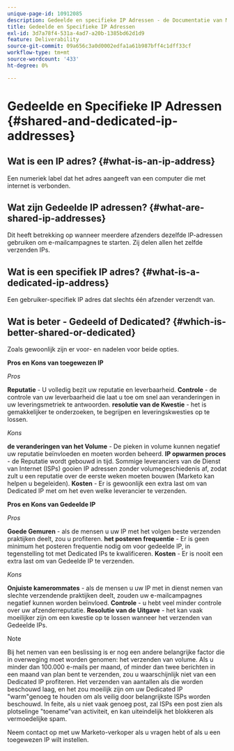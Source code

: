 ```yaml
---
unique-page-id: 10912085
description: Gedeelde en specifieke IP Adressen - de Documentatie van Marketo - de Documentatie van het Product
title: Gedeelde en Specifieke IP Adressen
exl-id: 3d7a78f4-531a-4ad7-a20b-1385bd62d1d9
feature: Deliverability
source-git-commit: 09a656c3a0d0002edfa1a61b987bff4c1dff33cf
workflow-type: tm+mt
source-wordcount: '433'
ht-degree: 0%

---
```


# Gedeelde en Specifieke IP Adressen {#shared-and-dedicated-ip-addresses}

## Wat is een IP adres? {#what-is-an-ip-address}

Een numeriek label dat het adres aangeeft van een computer die met internet is verbonden.

## Wat zijn Gedeelde IP adressen? {#what-are-shared-ip-addresses}

Dit heeft betrekking op wanneer meerdere afzenders dezelfde IP-adressen gebruiken om e-mailcampagnes te starten. Zij delen allen het zelfde verzenden IPs.

## Wat is een specifiek IP adres? {#what-is-a-dedicated-ip-address}

Een gebruiker-specifiek IP adres dat slechts één afzender verzendt van.

## Wat is beter - Gedeeld of Dedicated? {#which-is-better-shared-or-dedicated}

Zoals gewoonlijk zijn er voor- en nadelen voor beide opties.

**Pros en Kons van toegewezen IP**

_Pros_

**Reputatie** - U volledig bezit uw reputatie en leverbaarheid.
**Controle** - de controle van uw leverbaarheid die laat u toe om snel aan veranderingen in uw leveringsmetriek te antwoorden.
**resolutie van de Kwestie** - het is gemakkelijker te onderzoeken, te begrijpen en leveringskwesties op te lossen.

_Kons_

**de veranderingen van het Volume** - De pieken in volume kunnen negatief uw reputatie beïnvloeden en moeten worden beheerd.
**IP opwarmen proces** - de Reputatie wordt gebouwd in tijd. Sommige leveranciers van de Dienst van Internet (ISPs) gooien IP adressen zonder volumegeschiedenis af, zodat zult u een reputatie over de eerste weken moeten bouwen (Marketo kan helpen u begeleiden).
**Kosten** - Er is gewoonlijk een extra last om van Dedicated IP met om het even welke leverancier te verzenden.

**Pros en Kons van Gedeelde IP**

_Pros_

**Goede Gemuren** - als de mensen u uw IP met het volgen beste verzenden praktijken deelt, zou u profiteren.
**het posteren frequentie** - Er is geen minimum het posteren frequentie nodig om voor gedeelde IP, in tegenstelling tot met Dedicated IPs te kwalificeren.
**Kosten** - Er is nooit een extra last om van Gedeelde IP te verzenden.

_Kons_

**Onjuiste kamerommates** - als de mensen u uw IP met in dienst nemen van slechte verzendende praktijken deelt, zouden uw e-mailcampagnes negatief kunnen worden beïnvloed.
**Controle** - u hebt veel minder controle over uw afzenderreputatie.
**Resolutie van de Uitgave** - het kan vaak moeilijker zijn om een kwestie op te lossen wanneer het verzenden van Gedeelde IPs.

>[!NOTE]
>
>Bij het nemen van een beslissing is er nog een andere belangrijke factor die in overweging moet worden genomen: het verzenden van volume. Als u minder dan 100.000 e-mails per maand, of minder dan twee berichten in een maand van plan bent te verzenden, zou u waarschijnlijk niet van een Dedicated IP profiteren. Het verzenden van aantallen als die worden beschouwd laag, en het zou moeilijk zijn om uw Dedicated IP &quot;warm&quot;genoeg te houden om als veilig door belangrijkste ISPs worden beschouwd. In feite, als u niet vaak genoeg post, zal ISPs een post zien als plotselinge &quot;toename&quot;van activiteit, en kan uiteindelijk het blokkeren als vermoedelijke spam.

Neem contact op met uw Marketo-verkoper als u vragen hebt of als u een toegewezen IP wilt instellen.
